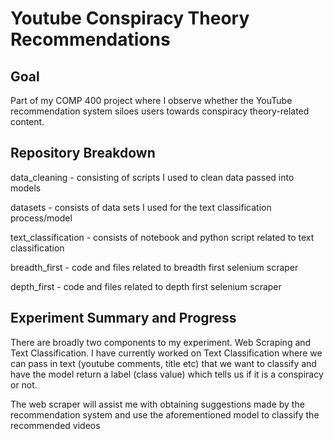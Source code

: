 # Youtube Conspiracy Theory Recommendations

## Goal 

Part of my COMP 400 project where I observe whether the YouTube recommendation system siloes users towards conspiracy theory-related content. 

## Repository Breakdown

data_cleaning - consisting of scripts I used to clean data passed into models

datasets - consists of data sets I used for the text classification process/model

text_classification - consists of notebook and python script related to text classification

breadth_first - code and files related to breadth first selenium scraper

depth_first - code and files related to depth first selenium scraper

## Experiment Summary and Progress

There are broadly two components to my experiment. Web Scraping and Text Classification. I have currently worked on Text Classification where we can pass in text (youtube comments, title etc) that we want to classify and have the model return a label (class value) which tells us if it is a conspiracy or not.

The web scraper will assist me with obtaining suggestions made by the recommendation system and use the aforementioned model to classify the recommended videos
